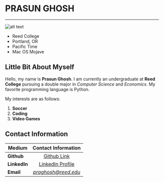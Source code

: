 # PRASUN GHOSH
---
![alt text](https://www.reed.edu/student-life/summer-break-guide/Reed-College-O-D-B.jpg)

  * Reed College
  * Portland, OR
  * Pacific Time
  * Mac OS Mojave
  
## Little Bit About Myself
 
 Hello, my name is **Prasun Ghosh**. I am currently an undergraduate at **Reed College** 
 pursuing a double major in *Computer Science* and *Economics*. My favorite programming language is 
 Python.   
 
 My interests are as follows:
   1. **Soccer**
   2. **Coding**
   3. **Video Games**


## Contact Information

|Medium | Contact Information |
| ------|:--------------------:|
|**Github**| [Github Link](https://github.com/prg007) |
|**LinkedIn**| [LinkedIn Profile](https://www.linkedin.com/in/prasun-ghosh-607084124/) |
|**Email**| *praghosh@reed.edu*|

 
 
